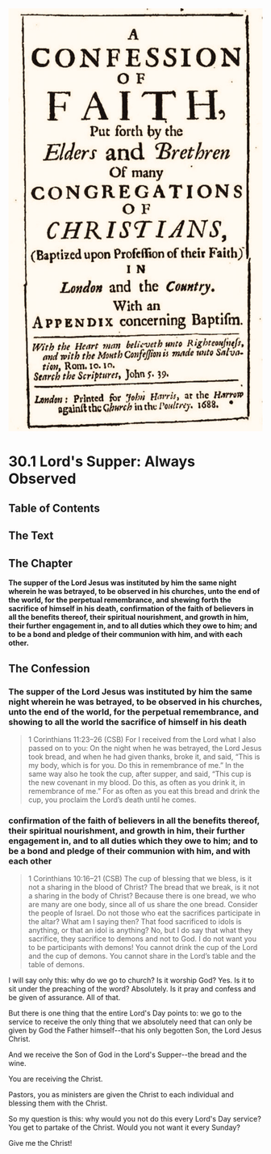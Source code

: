 <img class="intro-right" src="art-1689.png">

# 30.1 Lord's Supper: Always Observed

## Table of Contents

<!-- toc -->

## The Text

## The Chapter

**The supper of the Lord Jesus was instituted by him the same night wherein he was betrayed, to be observed in his churches, unto the end of the world, for the perpetual remembrance, and shewing forth the sacrifice of himself in his death, confirmation of the faith of believers in all the benefits thereof, their spiritual nourishment, and growth in him, their further engagement in, and to all duties which they owe to him; and to be a bond and pledge of their communion with him, and with each other.**

## The Confession

### The supper of the Lord Jesus was instituted by him the same night wherein he was betrayed, to be observed in his churches, unto the end of the world, for the perpetual remembrance, and showing to all the world the sacrifice of himself in his death

>1 Corinthians 11:23–26 (CSB) For I received from the Lord what I also passed on to you: On the night when he was betrayed, the Lord Jesus took bread, and when he had given thanks, broke it, and said, “This is my body, which is for you. Do this in remembrance of me.” In the same way also he took the cup, after supper, and said, “This cup is the new covenant in my blood. Do this, as often as you drink it, in remembrance of me.” For as often as you eat this bread and drink the cup, you proclaim the Lord’s death until he comes.

### confirmation of the faith of believers in all the benefits thereof, their spiritual nourishment, and growth in him, their further engagement in, and to all duties which they owe to him; and to be a bond and pledge of their communion with him, and with each other

>1 Corinthians 10:16–21 (CSB) The cup of blessing that we bless, is it not a sharing in the blood of Christ? The bread that we break, is it not a sharing in the body of Christ? Because there is one bread, we who are many are one body, since all of us share the one bread. Consider the people of Israel. Do not those who eat the sacrifices participate in the altar? What am I saying then? That food sacrificed to idols is anything, or that an idol is anything? No, but I do say that what they sacrifice, they sacrifice to demons and not to God. I do not want you to be participants with demons! You cannot drink the cup of the Lord and the cup of demons. You cannot share in the Lord’s table and the table of demons.

I will say only this: why do we go to church? Is it worship God? Yes. Is it to sit under the preaching of the word? Absolutely. Is it pray and confess and be given of assurance. All of that.

But there is one thing that the entire Lord's Day points to: we go to the service to receive the only thing that we absolutely need that can only be given by God the Father himself--that his only begotten Son, the Lord Jesus Christ.

And we receive the Son of God in the Lord's Supper--the bread and the wine.

You are receiving the Christ.

Pastors, you as ministers are given the Christ to each individual and blessing them with the Christ.

So my question is this: why would you not do this every Lord's Day service? You get to partake of the Christ. Would you not want it every Sunday?

Give me the Christ!

